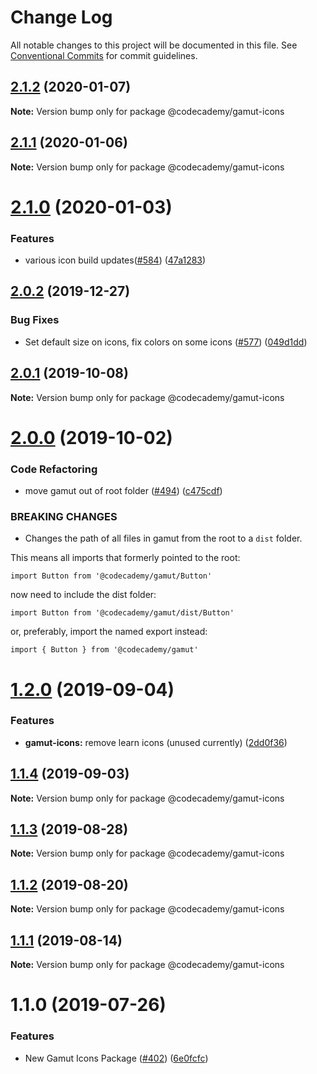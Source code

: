 # Change Log

All notable changes to this project will be documented in this file.
See [Conventional Commits](https://conventionalcommits.org) for commit guidelines.

## [2.1.2](https://github.com/RyzacInc/client-modules/compare/@codecademy/gamut-icons@2.1.1...@codecademy/gamut-icons@2.1.2) (2020-01-07)

**Note:** Version bump only for package @codecademy/gamut-icons





## [2.1.1](https://github.com/RyzacInc/client-modules/compare/@codecademy/gamut-icons@2.1.0...@codecademy/gamut-icons@2.1.1) (2020-01-06)

**Note:** Version bump only for package @codecademy/gamut-icons





# [2.1.0](https://github.com/RyzacInc/client-modules/compare/@codecademy/gamut-icons@2.0.2...@codecademy/gamut-icons@2.1.0) (2020-01-03)


### Features

* various icon build updates([#584](https://github.com/RyzacInc/client-modules/issues/584)) ([47a1283](https://github.com/RyzacInc/client-modules/commit/47a1283))





## [2.0.2](https://github.com/RyzacInc/client-modules/compare/@codecademy/gamut-icons@2.0.1...@codecademy/gamut-icons@2.0.2) (2019-12-27)


### Bug Fixes

* Set default size on icons, fix colors on some icons ([#577](https://github.com/RyzacInc/client-modules/issues/577)) ([049d1dd](https://github.com/RyzacInc/client-modules/commit/049d1dd))





## [2.0.1](https://github.com/RyzacInc/client-modules/compare/@codecademy/gamut-icons@2.0.0...@codecademy/gamut-icons@2.0.1) (2019-10-08)

**Note:** Version bump only for package @codecademy/gamut-icons





# [2.0.0](https://github.com/RyzacInc/client-modules/compare/@codecademy/gamut-icons@1.2.0...@codecademy/gamut-icons@2.0.0) (2019-10-02)

### Code Refactoring

- move gamut out of root folder ([#494](https://github.com/RyzacInc/client-modules/issues/494)) ([c475cdf](https://github.com/RyzacInc/client-modules/commit/c475cdf))

### BREAKING CHANGES

- Changes the path of all files in gamut from the root to a `dist` folder.

This means all imports that formerly pointed to the root:

```
import Button from '@codecademy/gamut/Button'
```

now need to include the dist folder:

```
import Button from '@codecademy/gamut/dist/Button'
```

or, preferably, import the named export instead:

```
import { Button } from '@codecademy/gamut'
```

# [1.2.0](https://github.com/RyzacInc/client-modules/compare/@codecademy/gamut-icons@1.1.4...@codecademy/gamut-icons@1.2.0) (2019-09-04)

### Features

- **gamut-icons:** remove learn icons (unused currently) ([2dd0f36](https://github.com/RyzacInc/client-modules/commit/2dd0f36))

## [1.1.4](https://github.com/RyzacInc/client-modules/compare/@codecademy/gamut-icons@1.1.1...@codecademy/gamut-icons@1.1.4) (2019-09-03)

**Note:** Version bump only for package @codecademy/gamut-icons

## [1.1.3](https://github.com/RyzacInc/client-modules/compare/@codecademy/gamut-icons@1.1.1...@codecademy/gamut-icons@1.1.3) (2019-08-28)

**Note:** Version bump only for package @codecademy/gamut-icons

## [1.1.2](https://github.com/RyzacInc/client-modules/compare/@codecademy/gamut-icons@1.1.1...@codecademy/gamut-icons@1.1.2) (2019-08-20)

**Note:** Version bump only for package @codecademy/gamut-icons

## [1.1.1](https://github.com/Codecademy/client-modules/compare/@codecademy/gamut-icons@1.1.0...@codecademy/gamut-icons@1.1.1) (2019-08-14)

**Note:** Version bump only for package @codecademy/gamut-icons

# 1.1.0 (2019-07-26)

### Features

- New Gamut Icons Package ([#402](https://github.com/Codecademy/client-modules/issues/402)) ([6e0fcfc](https://github.com/Codecademy/client-modules/commit/6e0fcfc))

